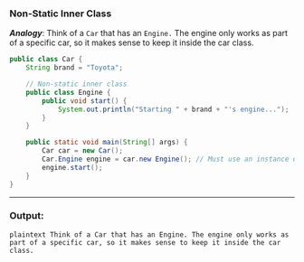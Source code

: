 ### Non-Static Inner Class

***Analogy***: Think of a `Car` that has an `Engine.` The engine only works as part of a specific car, so it makes sense to keep it inside the car class.

```java
public class Car {
    String brand = "Toyota";

    // Non-static inner class
    public class Engine {
        public void start() {
            System.out.println("Starting " + brand + "'s engine...");
        }
    }

    public static void main(String[] args) {
        Car car = new Car();
        Car.Engine engine = car.new Engine(); // Must use an instance of Car
        engine.start();
    }
}
```

---
### Output: 
```plaintext Think of a Car that has an Engine. The engine only works as part of a specific car, so it makes sense to keep it inside the car class.```



